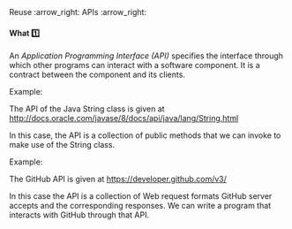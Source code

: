 <link rel="stylesheet" href="{{baseUrl}}/css/textbook.css">

<div class="website-content">

<div id="path">Reuse :arrow_right: APIs :arrow_right:</div>

<div id="title">

#### What :one:

</div>

<div id="body">

An _Application Programming Interface (API)_ specifies the interface through which other programs can interact with a software component. It is a contract between the component and its clients.

<tip-box>

Example:

The API of the Java String class is given at http://docs.oracle.com/javase/8/docs/api/java/lang/String.html

In this case, the API is a collection of public methods that we can invoke to make use of the String class.

</tip-box>

<tip-box>

Example:

The GitHub API is given at https://developer.github.com/v3/

In this case the API is a collection of Web request formats GitHub server accepts and the corresponding responses. We can write a program that interacts with GitHub through that API.

</tip-box>

</div>

</div>
